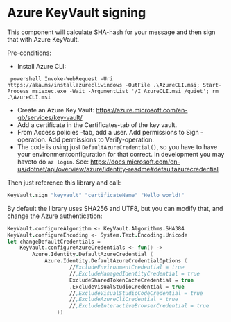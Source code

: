 # Azure KeyVault signing #

This component will calculate SHA-hash for your message and then sign that with Azure KeyVault.

Pre-conditions:

- Install Azure CLI: 

```
 powershell Invoke-WebRequest -Uri https://aka.ms/installazurecliwindows -OutFile .\AzureCLI.msi; Start-Process msiexec.exe -Wait -ArgumentList '/I AzureCLI.msi /quiet'; rm .\AzureCLI.msi
```

- Create an Azure Key Vault: https://azure.microsoft.com/en-gb/services/key-vault/
- Add a certificate in the Certificates-tab of the key vault.
- From Access policies -tab, add a user. Add permissions to Sign -operation. Add permissions to Verify-operation.
- The code is using just `DefaultAzureCredential()`, so you have to have your environmentconfiguration for that correct. In development you may haveto do `az login`. See: https://docs.microsoft.com/en-us/dotnet/api/overview/azure/identity-readme#defaultazurecredential

Then just reference this library and call:

```fsharp
KeyVault.sign "keyvault" "certificateName" "Hello world!"
```

By default the library uses SHA256 and UTF8, but you can modify that, and change the Azure authentication:

```fsharp
KeyVault.configureAlgorithm <- KeyVault.Algorithms.SHA384
KeyVault.configureEncoding <- System.Text.Encoding.Unicode
let changeDefaultCredentials =
    KeyVault.configureAzureCredentials <- fun() ->
        Azure.Identity.DefaultAzureCredential (
            Azure.Identity.DefaultAzureCredentialOptions (
                    //ExcludeEnvironmentCredential = true
                    //,ExcludeManagedIdentityCredential = true
                    ExcludeSharedTokenCacheCredential = true
                    ,ExcludeVisualStudioCredential = true
                    //,ExcludeVisualStudioCodeCredential = true
                    //,ExcludeAzureCliCredential = true
                    //,ExcludeInteractiveBrowserCredential = true
                ))

```
